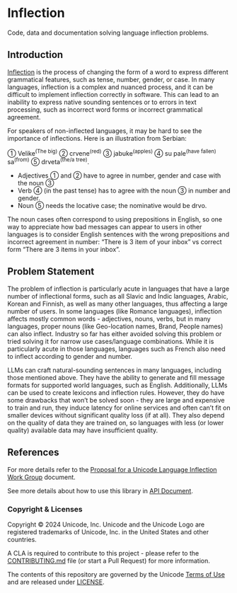 # Inflection

Code, data and documentation solving language inflection problems.

## Introduction

[Inflection](https://en.wikipedia.org/wiki/Inflection) is the process of changing the form of a word to express different grammatical features, such as tense, number, gender, or case. In many languages, inflection is a complex and nuanced process, and it can be difficult to implement inflection correctly in software. This can lead to an inability to express native sounding sentences or to errors in text processing, such as incorrect word forms or incorrect grammatical agreement.

For speakers of non-inflected languages, it may be hard to see the importance of inflections. Here is an illustration from Serbian:

① Velike<sup>(The big)</sup> ② crvene<sup>(red)</sup> ③ jabuke<sup>(apples)</sup> ④ su pale<sup>(have fallen)</sup> sa<sup>(from)</sup> ⑤ drveta<sup>(the/a tree)</sup>.

* Adjectives ① and ② have to agree in number, gender and case with the noun ③
* Verb ④ (in the past tense) has to agree with the noun ③ in number and gender.
* Noun ⑤ needs the locative case; the nominative would be drvo.

The noun cases often correspond to using prepositions in English, so one way to appreciate how bad messages can appear to users in other languages is to consider English sentences with the wrong prepositions and incorrect agreement in number: “There is 3 item of your inbox” vs correct form “There are 3 items in your inbox”. 

## Problem Statement

The problem of inflection is particularly acute in languages that have a large number of inflectional forms, such as all Slavic and Indic languages, Arabic, Korean and Finnish, as well as many other languages, thus affecting a large number of users. In some languages (like Romance languages), inflection affects mostly common words - adjectives, nouns, verbs, but in many languages, proper nouns (like Geo-location names, Brand, People names) can also inflect. Industry so far has either avoided solving this problem or tried solving it for narrow use cases/language combinations. While it is particularly acute in those languages, languages such as French also need to inflect according to gender and number.

LLMs can craft natural-sounding sentences in many languages, including those mentioned above. They have the ability to generate and fill message formats for supported world languages, such as English. Additionally, LLMs can be used to create lexicons and inflection rules. However, they do have some drawbacks that won’t be solved soon - they are large and expensive to train and run, they induce latency for online services and often can’t fit on smaller devices without significant quality loss (if at all). They also depend on the quality of data they are trained on, so languages with less (or lower quality) available data may have insufficient quality.

## References

For more details refer to the [Proposal for a Unicode Language Inflection Work Group](https://docs.google.com/document/d/1YWGnMxnJWUC9MFl4j4l8fHeh83ikbpG9_1jCiDCrvIg/edit?usp=sharing) document.

See more details about how to use this library in [API Document](https://unicode-org.github.io/inflection).
### Copyright & Licenses

Copyright © 2024 Unicode, Inc. Unicode and the Unicode Logo are registered trademarks of Unicode, Inc. in the United States and other countries.

A CLA is required to contribute to this project - please refer to the [CONTRIBUTING.md](https://github.com/unicode-org/.github/blob/main/.github/CONTRIBUTING.md) file (or start a Pull Request) for more information.

The contents of this repository are governed by the Unicode [Terms of Use](https://www.unicode.org/copyright.html) and are released under [LICENSE](./LICENSE).
